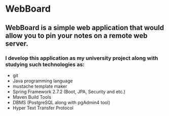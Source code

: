 # WebBoard
## WebBoard is a simple web application that would allow you to pin your notes on a remote web server.
### I develop this application as my university project along with studying such technologies as:
* git
* Java programming language
* mustache template maker
* Spring Framework 2.7.2 (Boot, JPA, Security and etc.)
* Maven Build Tools
* DBMS (PostgreSQL along with pgAdmin4 tool)
* Hyper Text Transfer Protocol

